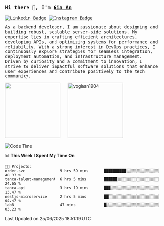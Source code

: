 ### <samp>Hi there 👋, I'm <a href="https://www.linkedin.com/in/vogiaan1904/" target="_blank">Gia An</a></samp>

<samp> [![Linkedin Badge](https://img.shields.io/badge/-LinkedIn-0e76a8?style=flat-square&logo=Linkedin&logoColor=white)](https://linkedin.com/in/vogiaan1904)
[![Instagram Badge](https://img.shields.io/badge/-Instagram-e4405f?style=flat-square&logo=Instagram&logoColor=white)](https://instagram.com/_.ja.ann_/) </samp> 

<samp>As a backend developer, I am passionate about designing and building robust, scalable server-side solutions. My expertise lies in crafting efficient architectures, developing APIs, and optimizing systems for performance and reliability. With a strong interest in DevOps practices, I continuously explore strategies for seamless integration, deployment automation, and infrastructure management. Driven by curiosity and a commitment to innovation, I strive to deliver impactful software solutions that enhance user experiences and contribute positively to the tech community.</samp>



<div>
  <img height="180em" src="https://github-readme-stats.vercel.app/api/top-langs/?username=vogiaan1904&show_icons=true&hide_border=true&layout=compact&langs_count=10&theme=transparent&include_orgs=true"/>
  &nbsp;&nbsp;&nbsp;&nbsp;
  <img height="180em" src="https://github-readme-stats.vercel.app/api?username=vogiaan1904&show_icons=true&hide_border=true&&count_private=true&include_all_commits=true&theme=transparent&locale=en" alt="vogiaan1904" />
</div>






<!--START_SECTION:waka-->
![Code Time](http://img.shields.io/badge/Code%20Time-1%2C081%20hrs%209%20mins-blue)

📊 **This Week I Spent My Time On** 

```text
🐱‍💻 Projects: 
order-svc                9 hrs 59 mins       ██████████░░░░░░░░░░░░░░░   40.37 % 
tanca-talent-management  6 hrs 5 mins        ██████░░░░░░░░░░░░░░░░░░░   24.65 % 
tanca-api                3 hrs 19 mins       ███░░░░░░░░░░░░░░░░░░░░░░   13.47 % 
nestjs-microservice      2 hrs 5 mins        ██░░░░░░░░░░░░░░░░░░░░░░░   08.47 % 
lab8                     47 mins             █░░░░░░░░░░░░░░░░░░░░░░░░   03.23 % 
```


 Last Updated on 25/06/2025 18:51:19 UTC
<!--END_SECTION:waka-->
